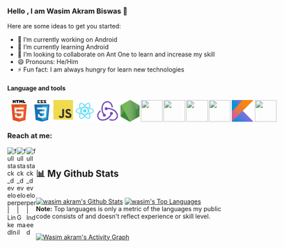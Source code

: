 ### Hello , I am Wasim Akram Biswas 👋



Here are some ideas to get you started:

- 🔭 I’m currently working on Android 
- 🌱 I’m currently learning Android
- 👯 I’m looking to collaborate on Ant One to learn and increase my skill
- 😄 Pronouns: He/Him
- ⚡ Fun fact: I am always hungry for learn new technologies
 

#### Language and tools
<div style="display:flex; flex-direction:row;">
<img style="margin-left:2px" src="https://raw.githubusercontent.com/github/explore/80688e429a7d4ef2fca1e82350fe8e3517d3494d/topics/html/html.png" width="50" height="50"/>
<img style="margin-left:2px" src="https://raw.githubusercontent.com/github/explore/80688e429a7d4ef2fca1e82350fe8e3517d3494d/topics/css/css.png" width="50" height="50"/>
 <img style="margin-left:2px" src="https://raw.githubusercontent.com/github/explore/80688e429a7d4ef2fca1e82350fe8e3517d3494d/topics/javascript/javascript.png" width="45" height="45"/>
 <img style="margin-left:2px" src="https://raw.githubusercontent.com/github/explore/80688e429a7d4ef2fca1e82350fe8e3517d3494d/topics/react/react.png" width="50" height="50"/>
 <img style="margin-left:2px" src="https://raw.githubusercontent.com/github/explore/80688e429a7d4ef2fca1e82350fe8e3517d3494d/topics/redux/redux.png" width="50" height="50"/>
 <img style="margin-left:2px" src="https://raw.githubusercontent.com/github/explore/80688e429a7d4ef2fca1e82350fe8e3517d3494d/topics/nodejs/nodejs.png" width="50" height="50"/>
 <img src="https://cdn.worldvectorlogo.com/logos/postgresql.svg" width="50" height="50"/>
 <img style="margin-left:2px" src="https://cdn.worldvectorlogo.com/logos/mongodb.svg" width="50" height="50"/>
 <img style="margin-left:2px" src="https://cdn.worldvectorlogo.com/logos/java.svg" width="50" height="50"/>
 <img style="margin-left:2px" src="https://upload.wikimedia.org/wikipedia/commons/archive/3/35/20190417225046%21The_C_Programming_Language_logo.svg" width="50" height="50"/>
  <img style="margin-left:3px" src="https://raw.githubusercontent.com/github/explore/80688e429a7d4ef2fca1e82350fe8e3517d3494d/topics/kotlin/kotlin.png" width="50" height="50"/>
 <img style="margin-left:3px" src="https://cdn.worldvectorlogo.com/logos/git-icon.svg" width="50" height="50"/>
 
</div>

### Reach at me:
[<img align="left" alt="fullstack_developer | LinkedIn" width="22px" src="https://cdn.jsdelivr.net/npm/simple-icons@v3/icons/linkedin.svg" />](https://www.linkedin.com/in/wasim-akram-biswas-753b77204/)
[<img align="left" alt="fullstack_developer | Gmail" width="22px" src="https://cdn.jsdelivr.net/npm/simple-icons@v3/icons/gmail.svg" />](mailto:wasimakram15185@gmail.com)
[<img align="left" alt="fullstack_developer | Indeed" width="22px" src="https://cdn.jsdelivr.net/npm/simple-icons@v3/icons/indeed.svg" />](https://my.indeed.com/p/wasima-9gx00ln/profile)
 <br/>
 
## 📊 My Github Stats

  <br/>
    <a href="https://github.com/wasim15185/github-readme-stats"><img alt="wasim akram's Github Stats" src="https://github-readme-stats.vercel.app/api?username=wasim15185&show_icons=true&count_private=true&theme=react&hide_border=true&bg_color=0D1117" /></a>
  <a href="https://github.com/wasim15185/github-readme-stats"><img alt="wasim's Top Languages" src="https://github-readme-stats.vercel.app/api/top-langs/?username=wasim15185&langs_count=8&count_private=true&layout=compact&theme=react&hide_border=true&bg_color=0D1117" /></a>
  <br/>
  <b>Note:</b> Top languages is only a metric of the languages my public code consists of and doesn't reflect experience or skill level.


<br/>
<br/>

<a href="https://github.com/wasim15185/github-readme-activity-graph"><img alt="Wasim akram's Activity Graph" src="https://activity-graph.herokuapp.com/graph?username=wasim15185&bg_color=0D1117&color=5BCDEC&line=5BCDEC&point=FFFFFF&hide_border=true" /></a>

<br/>
<br/>

